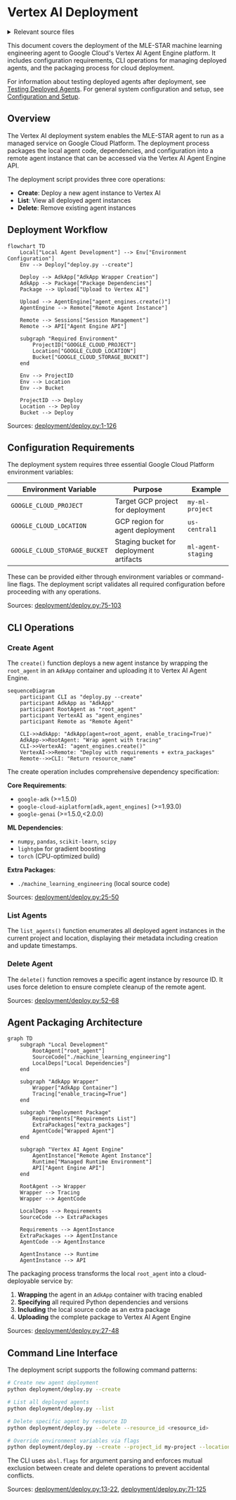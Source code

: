 # Vertex AI Deployment

<details>
<summary>Relevant source files</summary>

The following files were used as context for generating this wiki page:

- [deployment/deploy.py](deployment/deploy.py)

</details>



This document covers the deployment of the MLE-STAR machine learning engineering agent to Google Cloud's Vertex AI Agent Engine platform. It includes configuration requirements, CLI operations for managing deployed agents, and the packaging process for cloud deployment.

For information about testing deployed agents after deployment, see [Testing Deployed Agents](#6.2). For general system configuration and setup, see [Configuration and Setup](#1.2).

## Overview

The Vertex AI deployment system enables the MLE-STAR agent to run as a managed service on Google Cloud Platform. The deployment process packages the local agent code, dependencies, and configuration into a remote agent instance that can be accessed via the Vertex AI Agent Engine API.

The deployment script provides three core operations:
- **Create**: Deploy a new agent instance to Vertex AI
- **List**: View all deployed agent instances  
- **Delete**: Remove existing agent instances

## Deployment Workflow

```mermaid
flowchart TD
    Local["Local Agent Development"] --> Env["Environment Configuration"]
    Env --> Deploy["deploy.py --create"]
    
    Deploy --> AdkApp["AdkApp Wrapper Creation"]
    AdkApp --> Package["Package Dependencies"]
    Package --> Upload["Upload to Vertex AI"]
    
    Upload --> AgentEngine["agent_engines.create()"]
    AgentEngine --> Remote["Remote Agent Instance"]
    
    Remote --> Sessions["Session Management"]
    Remote --> API["Agent Engine API"]
    
    subgraph "Required Environment"
        ProjectID["GOOGLE_CLOUD_PROJECT"]
        Location["GOOGLE_CLOUD_LOCATION"] 
        Bucket["GOOGLE_CLOUD_STORAGE_BUCKET"]
    end
    
    Env --> ProjectID
    Env --> Location
    Env --> Bucket
    
    ProjectID --> Deploy
    Location --> Deploy
    Bucket --> Deploy
```

Sources: [deployment/deploy.py:1-126]()

## Configuration Requirements

The deployment system requires three essential Google Cloud Platform environment variables:

| Environment Variable | Purpose | Example |
|---------------------|---------|---------|
| `GOOGLE_CLOUD_PROJECT` | Target GCP project for deployment | `my-ml-project` |
| `GOOGLE_CLOUD_LOCATION` | GCP region for agent deployment | `us-central1` |
| `GOOGLE_CLOUD_STORAGE_BUCKET` | Staging bucket for deployment artifacts | `ml-agent-staging` |

These can be provided either through environment variables or command-line flags. The deployment script validates all required configuration before proceeding with any operations.

Sources: [deployment/deploy.py:75-103]()

## CLI Operations

### Create Agent

The `create()` function deploys a new agent instance by wrapping the `root_agent` in an `AdkApp` container and uploading it to Vertex AI Agent Engine.

```mermaid
sequenceDiagram
    participant CLI as "deploy.py --create"
    participant AdkApp as "AdkApp"
    participant RootAgent as "root_agent"
    participant VertexAI as "agent_engines"
    participant Remote as "Remote Agent"
    
    CLI->>AdkApp: "AdkApp(agent=root_agent, enable_tracing=True)"
    AdkApp->>RootAgent: "Wrap agent with tracing"
    CLI->>VertexAI: "agent_engines.create()"
    VertexAI->>Remote: "Deploy with requirements + extra_packages"
    Remote-->>CLI: "Return resource_name"
```

The create operation includes comprehensive dependency specification:

**Core Requirements**:
- `google-adk` (>=1.5.0)
- `google-cloud-aiplatform[adk,agent_engines]` (>=1.93.0)
- `google-genai` (>=1.5.0,<2.0.0)

**ML Dependencies**:
- `numpy`, `pandas`, `scikit-learn`, `scipy`
- `lightgbm` for gradient boosting
- `torch` (CPU-optimized build)

**Extra Packages**:
- `./machine_learning_engineering` (local source code)

Sources: [deployment/deploy.py:25-50]()

### List Agents

The `list_agents()` function enumerates all deployed agent instances in the current project and location, displaying their metadata including creation and update timestamps.

### Delete Agent

The `delete()` function removes a specific agent instance by resource ID. It uses force deletion to ensure complete cleanup of the remote agent.

Sources: [deployment/deploy.py:52-68]()

## Agent Packaging Architecture

```mermaid
graph TD
    subgraph "Local Development"
        RootAgent["root_agent"]
        SourceCode["./machine_learning_engineering"]
        LocalDeps["Local Dependencies"]
    end
    
    subgraph "AdkApp Wrapper"
        Wrapper["AdkApp Container"]
        Tracing["enable_tracing=True"]
    end
    
    subgraph "Deployment Package"
        Requirements["Requirements List"]
        ExtraPackages["extra_packages"]
        AgentCode["Wrapped Agent"]
    end
    
    subgraph "Vertex AI Agent Engine"
        AgentInstance["Remote Agent Instance"]
        Runtime["Managed Runtime Environment"]
        API["Agent Engine API"]
    end
    
    RootAgent --> Wrapper
    Wrapper --> Tracing
    Wrapper --> AgentCode
    
    LocalDeps --> Requirements
    SourceCode --> ExtraPackages
    
    Requirements --> AgentInstance
    ExtraPackages --> AgentInstance
    AgentCode --> AgentInstance
    
    AgentInstance --> Runtime
    AgentInstance --> API
```

The packaging process transforms the local `root_agent` into a cloud-deployable service by:

1. **Wrapping** the agent in an `AdkApp` container with tracing enabled
2. **Specifying** all required Python dependencies and versions
3. **Including** the local source code as an extra package
4. **Uploading** the complete package to Vertex AI Agent Engine

Sources: [deployment/deploy.py:27-48]()

## Command Line Interface

The deployment script supports the following command patterns:

```bash
# Create new agent deployment
python deployment/deploy.py --create

# List all deployed agents  
python deployment/deploy.py --list

# Delete specific agent by resource ID
python deployment/deploy.py --delete --resource_id <resource_id>

# Override environment variables via flags
python deployment/deploy.py --create --project_id my-project --location us-central1 --bucket my-bucket
```

The CLI uses `absl.flags` for argument parsing and enforces mutual exclusion between create and delete operations to prevent accidental conflicts.

Sources: [deployment/deploy.py:13-22](), [deployment/deploy.py:71-125]()